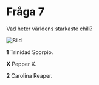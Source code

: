 # Fråga 7

Vad heter världens starkaste chili?

![Bild](https://www.heatsupply.nl/wp-content/uploads/2023/10/pepper-x-1024x518.png)

**1** Trinidad Scorpio.

**X** Pepper X.

**2** Carolina Reaper.

